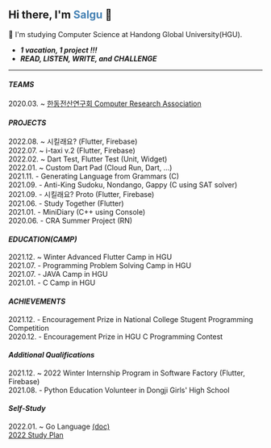 <!--
**AnJW-HGU/AnJW-HGU** is a ✨ _special_ ✨ repository because its `README.md` (this file) appears on your GitHub profile.

Here are some ideas to get you started:

- 🔭 I’m currently working on ...
- 🌱 I’m currently learning ...
- 👯 I’m looking to collaborate on ...
- 🤔 I’m looking for help with ...
- 💬 Ask me about ...
- 📫 How to reach me: ...
- 😄 Pronouns: ...
- ⚡ Fun fact: ...
-->

<!-- ![Salgu's GitHub stats](https://github-readme-stats.vercel.app/api?username=AnJW-HGU&show_icons=true&theme=city_lights) -->


## Hi there, I'm <span style="color:steelblue">Salgu</span> 👋

🌱 I'm studying Computer Science at Handong Global University(HGU).  
* *__1 vacation, 1 project !!!__*  
* *__READ, LISTEN, WRITE, and CHALLENGE__*
  
---
  
#### *TEAMS*
2020.03. ~ [한동전산연구회 Computer Research Association](https://cra16.github.io/)

#### *PROJECTS*  
2022.08. ~ 시킬래요? (Flutter, Firebase)  
2022.07. ~ i-taxi v.2 (Flutter, Firebase)  
2022.02. ~ Dart Test, Flutter Test (Unit, Widget)  
2022.01. ~ Custom Dart Pad (Cloud Run, Dart, ...)  
2021.11. - Generating Language from Grammars (C)  
2021.09. - Anti-King Sudoku, Nondango, Gappy (C using SAT solver)  
2021.09. - 시킬래요? Proto (Flutter, Firebase)  
2021.06. - Study Together (Flutter)  
2021.01. - MiniDiary (C++ using Console)  
2020.06. - CRA Summer Project (RN)
<!-- 2021.10. ~ 치과기록웹 (AppDev) -->

#### *EDUCATION(CAMP)*
2021.12. ~ Winter Advanced Flutter Camp in HGU  
2021.07. - Programming Problem Solving Camp in HGU  
2021.07. - JAVA Camp in HGU  
2021.01. - C Camp in HGU <!-- (Pointer, Array, LinkedList, miniProject) -->

#### *ACHIEVEMENTS*
2021.12. - Encouragement Prize in National College Stugent Programming Competition  
2020.12. - Encouragement Prize in HGU C Programming Contest

#### *Additional Qualifications*
2021.12. ~ 2022 Winter Internship Program in Software Factory (Flutter, Firebase)  
2021.08. - Python Education Volunteer in Dongji Girls' High School  
     
#### *Self-Study*  
2022.01. ~ Go Language [(doc)](https://github.com/AnJW-HGU/Language-Go)  
[2022 Study Plan](https://github.com/AnJW-HGU/2022-Study-Plan)  
